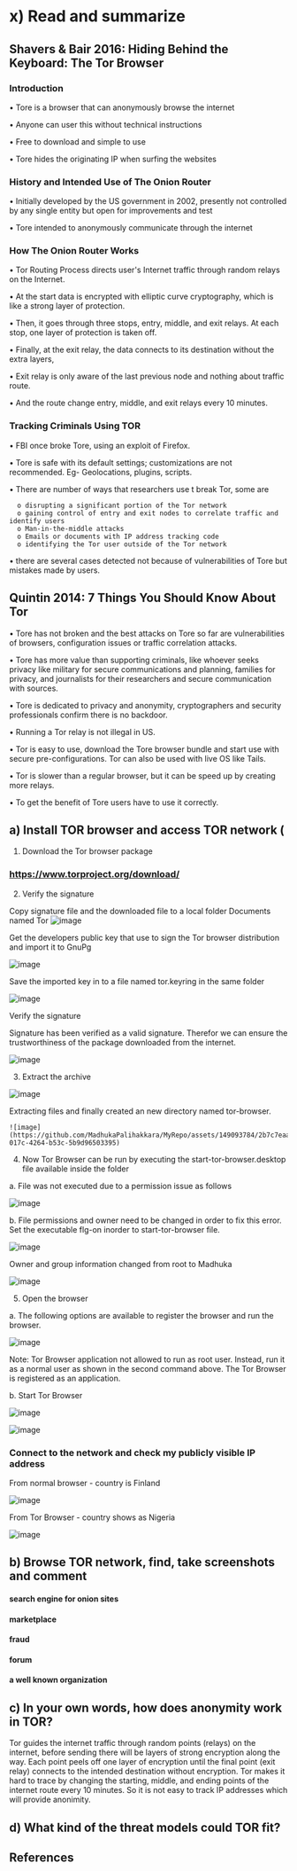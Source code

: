 # x) Read and summarize 

## Shavers & Bair 2016: Hiding Behind the Keyboard: The Tor Browser

### Introduction

•	Tore is a browser that can anonymously browse the internet

•	Anyone can user this without technical instructions

•	Free to download and simple to use 

•	Tore hides the originating IP when surfing the websites

### History and Intended Use of The Onion Router

•	Initially developed by the US government in 2002, presently not controlled by any single entity but open for improvements and test 

•	Tore intended to anonymously communicate through the internet


### How The Onion Router Works

•	Tor Routing Process directs user's Internet traffic through random relays on the Internet.

•	At the start data is encrypted with elliptic curve cryptography, which is like a strong layer of protection.

•	Then, it goes through three stops, entry, middle, and exit relays. At each stop, one layer of protection is taken off. 

•	Finally, at the exit relay, the data connects to its destination without the extra layers,

•	Exit relay is only aware of the last previous node and nothing about traffic route.

•	And the route change entry, middle, and exit relays every 10 minutes.

###  Tracking Criminals Using TOR

•	FBI once broke Tore, using an exploit of Firefox.

•	Tore is safe with its default settings; customizations are not recommended. Eg- Geolocations, plugins, scripts.

•	There are number of ways that researchers use t break Tor, some are 

      o	disrupting a significant portion of the Tor network
      o	gaining control of entry and exit nodes to correlate traffic and identify users
      o	Man-in-the-middle attacks
      o	Emails or documents with IP address tracking code
      o	identifying the Tor user outside of the Tor network
      
•	there are several cases detected not because of vulnerabilities of Tore but mistakes made by users.

## Quintin 2014: 7 Things You Should Know About Tor

•	Tore has not broken and the best attacks on Tore so far are vulnerabilities of browsers, configuration issues or traffic correlation attacks. 

•	Tore has more value than supporting criminals, like whoever seeks privacy like military for secure communications and planning, families for privacy, and journalists for their researchers and secure communication with sources. 

•	Tore is dedicated to privacy and anonymity, cryptographers and security professionals confirm there is no backdoor.

•	Running a Tor relay is not illegal in US.

•	Tor is easy to use, download the Tore browser bundle and start use with secure pre-configurations. Tor can also be used with live OS like Tails.

•	Tor is slower than a regular browser, but it can be speed up by creating more relays.

•	To get the benefit of Tore users have to use it correctly.


## a) Install TOR browser and access TOR network (

1. Download the Tor browser package
### https://www.torproject.org/download/

2. Verify the signature
   
Copy signature file and the downloaded file to a local folder Documents named Tor
  ![image](https://github.com/MadhukaPalihakkara/MyRepo/assets/149093784/f5a9fa72-51f5-4385-96c6-f9a32d33295b)

Get the developers public key that use to sign the Tor browser distribution and import it to GnuPg

  ![image](https://github.com/MadhukaPalihakkara/MyRepo/assets/149093784/c2c813fa-3f52-4c4b-9eac-acb6edee0c68)

Save the imported key in to a file named tor.keyring in the same folder

  ![image](https://github.com/MadhukaPalihakkara/MyRepo/assets/149093784/c25fbfe7-5c13-4b77-ade5-b921ddba4016)

Verify the signature 

Signature has been verified as a valid signature. Therefor we can ensure the trustworthiness of the package downloaded from the internet. 

  ![image](https://github.com/MadhukaPalihakkara/MyRepo/assets/149093784/2275e504-c0d0-46b1-bceb-2df6b425b46d)

3. Extract the archive 

  ![image](https://github.com/MadhukaPalihakkara/MyRepo/assets/149093784/10df46d3-ff09-4727-a154-fda1bf771cc2)

  Extracting files and finally created an new directory named tor-browser.

    ![image](https://github.com/MadhukaPalihakkara/MyRepo/assets/149093784/2b7c7eaa-017c-4264-b53c-5b9d96503395)

4. Now Tor Browser can be run by executing the start-tor-browser.desktop file available inside the folder

  a. File was not executed due to a permission issue as follows
   
  ![image](https://github.com/MadhukaPalihakkara/MyRepo/assets/149093784/12e920e3-b801-403f-aae0-0c006867008e)

  b. File  permissions and owner need to be changed in order to fix this error. Set the executable flg-on inorder to start-tor-browser file.

   ![image](https://github.com/MadhukaPalihakkara/MyRepo/assets/149093784/9290a613-dd91-4bba-870b-60d39afa72e1)

Owner and group information changed from root to Madhuka 

  ![image](https://github.com/MadhukaPalihakkara/MyRepo/assets/149093784/cfb968e2-c171-42f5-ae2a-00e20a7c7a33)

5. Open the browser
   
  a. The following options are available to register the browser and run the browser.
  
  ![image](https://github.com/MadhukaPalihakkara/MyRepo/assets/149093784/69c7d8a5-38eb-41e4-abd1-a9b78edb8849)

Note: Tor Browser application not allowed to run as root user. Instead, run it as a normal user as shown in the second command above. The Tor Browser is registered as an application.  

  b. Start Tor Browser
      
  ![image](https://github.com/MadhukaPalihakkara/MyRepo/assets/149093784/ed530a6b-7bac-4b45-87cb-badf1970b43d)

  ![image](https://github.com/MadhukaPalihakkara/MyRepo/assets/149093784/9afd77d3-a7ca-42a1-93a4-0f8be513007b)

### Connect to the network and check my publicly visible IP address

From normal browser - country is Finland

![image](https://github.com/MadhukaPalihakkara/MyRepo/assets/149093784/94e0445e-a787-4f23-a73d-a556784a7f14)

From Tor Browser - country shows as Nigeria

![image](https://github.com/MadhukaPalihakkara/MyRepo/assets/149093784/e72752fe-3faf-4c45-830b-abadbbc6bbe1)


## b) Browse TOR network, find, take screenshots and comment

#### search engine for onion sites

#### marketplace

#### fraud

#### forum

#### a well known organization

## c) In your own words, how does anonymity work in TOR? 

Tor guides the internet traffic through random points (relays) on the internet, before sending there will be layers of strong encryption along the way. Each point peels off one layer of encryption until the final point (exit relay) connects to the intended destination without encryption. Tor makes it hard to trace by changing the starting, middle, and ending points of the internet route every 10 minutes. So it is not easy to track IP addresses which will provide anonimity. 

## d) What kind of the threat models could TOR fit? 

## References


